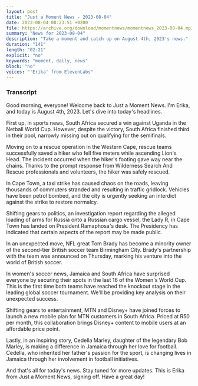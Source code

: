 ```yaml
---
layout: post
title: "Just a Moment News - 2023-08-04"
date: 2023-08-04 08:23:51 +0200
file: https://archive.org/download/momentnews/momentnews_2023-08-04.mp3
summary: "News for 2023-08-04"
description: "Take a moment and catch up on August 4th, 2023's news."
duration: "141"
length: "02:21"
explicit: "no"
keywords: "moment, daily, news"
block: "no"
voices: "'Erika' from ElevenLabs"
---
```


### Transcript

Good morning, everyone! Welcome back to Just a Moment News. I'm Erika, and today is August 4th, 2023. Let's dive into today's headlines.

First up, in sports news, South Africa secured a win against Uganda in the Netball World Cup. However, despite the victory, South Africa finished third in their pool, narrowly missing out on qualifying for the semifinals.

Moving on to a rescue operation in the Western Cape, rescue teams successfully saved a hiker who fell five meters while ascending Lion's Head. The incident occurred when the hiker's footing gave way near the chains. Thanks to the prompt response from Wilderness Search And Rescue professionals and volunteers, the hiker was safely rescued.

In Cape Town, a taxi strike has caused chaos on the roads, leaving thousands of commuters stranded and resulting in traffic gridlock. Vehicles have been petrol bombed, and the city is urgently seeking an interdict against the strike to restore normalcy.

Shifting gears to politics, an investigation report regarding the alleged loading of arms for Russia onto a Russian cargo vessel, the Lady R, in Cape Town has landed on President Ramaphosa's desk. The Presidency has indicated that certain aspects of the report may be made public.

In an unexpected move, NFL great Tom Brady has become a minority owner of the second-tier British soccer team Birmingham City. Brady's partnership with the team was announced on Thursday, marking his venture into the world of British soccer.

In women's soccer news, Jamaica and South Africa have surprised everyone by securing their spots in the last 16 of the Women's World Cup. This is the first time both teams have reached the knockout stage in the leading global soccer tournament. We'll be providing key analysis on their unexpected success.

Shifting gears to entertainment, MTN and Disney+ have joined forces to launch a new mobile plan for MTN customers in South Africa. Priced at R50 per month, this collaboration brings Disney+ content to mobile users at an affordable price point.

Lastly, in an inspiring story, Cedella Marley, daughter of the legendary Bob Marley, is making a difference in Jamaica through her love for football. Cedella, who inherited her father's passion for the sport, is changing lives in Jamaica through her involvement in football initiatives.

And that's all for today's news. Stay tuned for more updates. This is Erika from Just a Moment News, signing off. Have a great day!
